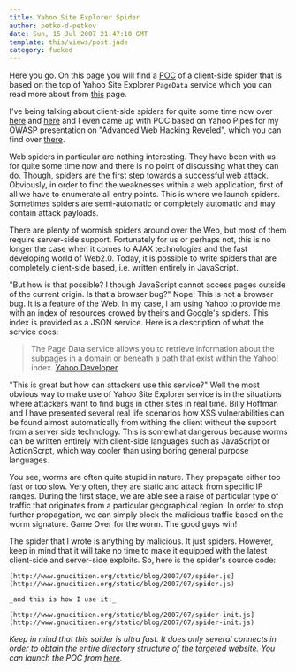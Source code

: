 ```yaml
---
title: Yahoo Site Explorer Spider
author: petko-d-petkov
date: Sun, 15 Jul 2007 21:47:10 GMT
template: this/views/post.jade
category: fucked
---
```


Here you go. On this page you will find a [POC](http://www.gnucitizen.org/static/blog/2007/07/spider.htm) of a client-side spider that is based on the top of Yahoo Site Explorer `PageData` service which you can read more about from [this](http://developer.yahoo.com/search/siteexplorer/V1/pageData.html) page.

I've being talking about client-side spiders for quite some time now over [here](/blog/traversing-the-web) and [here](/blog/javascript-spider/) and I even came up with POC based on Yahoo Pipes for my OWASP presentation on "Advanced Web Hacking Reveled", which you can find over [there](/blog/6th-owasp-conference/).

Web spiders in particular are nothing interesting. They have been with us for quite some time now and there is no point of discussing what they can do. Though, spiders are the first step towards a successful web attack. Obviously, in order to find the weaknesses within a web application, first of all we have to enumerate all entry points. This is where we launch spiders. Sometimes spiders are semi-automatic or completely automatic and may contain attack payloads.

There are plenty of wormish spiders around over the Web, but most of them require server-side support. Fortunately for us or perhaps not, this is no longer the case when it comes to AJAX technologies and the fast developing world of Web2.0. Today, it is possible to write spiders that are completely client-side based, i.e. written entirely in JavaScript.

"But how is that possible? I though JavaScript cannot access pages outside of the current origin. Is that a browser bug?" Nope! This is not a browser bug. It is a feature of the Web. In my case, I am using Yahoo to provide me with an index of resources crowed by theirs and Google's spiders. This index is provided as a JSON service. Here is a description of what the service does:

> The Page Data service allows you to retrieve information about the subpages in a domain or beneath a path that exist within the Yahoo! index. [Yahoo Developer](http://developer.yahoo.com/search/siteexplorer/V1/pageData.html)

"This is great but how can attackers use this service?" Well the most obvious way to make use of Yahoo Site Explorer service is in the situations where attackers want to find bugs in other sites in real time. Billy Hoffman and I have presented several real life scenarios how XSS vulnerabilities can be found almost automatically from withing the client without the support from a server side technology. This is somewhat dangerous because worms can be written entirely with client-side languages such as JavaScript or ActionScrpt, which way cooler than using boring general purpose languages.

You see, worms are often quite stupid in nature. They propagate either too fast or too slow. Very often, they are static and attack from specific IP ranges. During the first stage, we are able see a raise of particular type of traffic that originates from a particular geographical region. In order to stop further propagation, we can simply block the malicious traffic based on the worm signature. Game Over for the worm. The good guys win!

The spider that I wrote is anything by malicious. It just spiders. However, keep in mind that it will take no time to make it equipped with the latest client-side and server-side exploits. So, here is the spider's source code:

    [http://www.gnucitizen.org/static/blog/2007/07/spider.js](http://www.gnucitizen.org/static/blog/2007/07/spider.js)

    _and this is how I use it:_

    [http://www.gnucitizen.org/static/blog/2007/07/spider-init.js](http://www.gnucitizen.org/static/blog/2007/07/spider-init.js)

_Keep in mind that this spider is ultra fast. It does only several connects in order to obtain the entire directory structure of the targeted website. You can launch the POC from [here](http://www.gnucitizen.org/static/blog/2007/07/spider.htm)._
